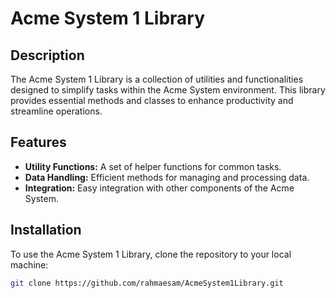# Acme System 1 Library

## Description
The Acme System 1 Library is a collection of utilities and functionalities designed to simplify tasks within the Acme System environment. This library provides essential methods and classes to enhance productivity and streamline operations.

## Features
- **Utility Functions:** A set of helper functions for common tasks.
- **Data Handling:** Efficient methods for managing and processing data.
- **Integration:** Easy integration with other components of the Acme System.

## Installation
To use the Acme System 1 Library, clone the repository to your local machine:

```bash
git clone https://github.com/rahmaesam/AcmeSystem1Library.git
